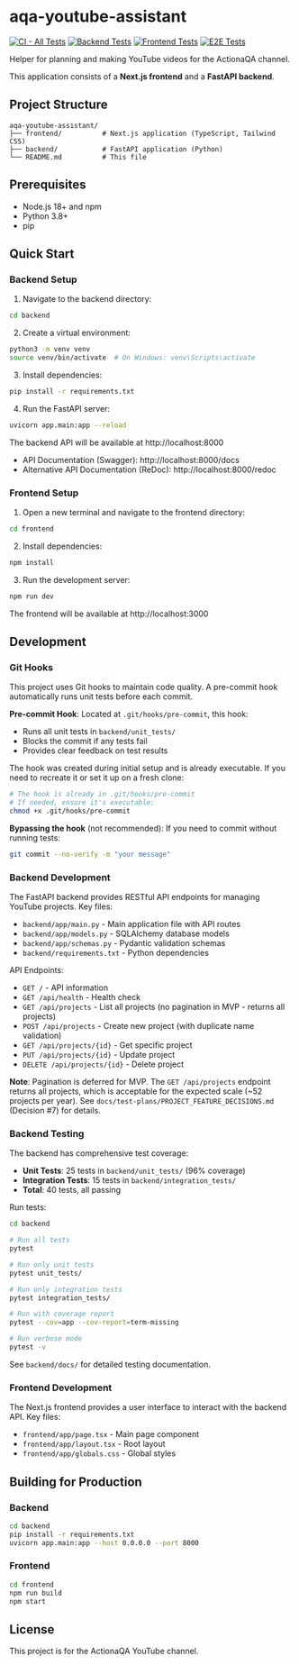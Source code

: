 # aqa-youtube-assistant

[![CI - All Tests](https://github.com/chris-jackson-actionqa/aqa-youtube-assistant/actions/workflows/ci.yml/badge.svg)](https://github.com/chris-jackson-actionqa/aqa-youtube-assistant/actions/workflows/ci.yml)
[![Backend Tests](https://github.com/chris-jackson-actionqa/aqa-youtube-assistant/actions/workflows/backend-tests.yml/badge.svg)](https://github.com/chris-jackson-actionqa/aqa-youtube-assistant/actions/workflows/backend-tests.yml)
[![Frontend Tests](https://github.com/chris-jackson-actionqa/aqa-youtube-assistant/actions/workflows/frontend-tests.yml/badge.svg)](https://github.com/chris-jackson-actionqa/aqa-youtube-assistant/actions/workflows/frontend-tests.yml)
[![E2E Tests](https://github.com/chris-jackson-actionqa/aqa-youtube-assistant/actions/workflows/e2e-tests.yml/badge.svg)](https://github.com/chris-jackson-actionqa/aqa-youtube-assistant/actions/workflows/e2e-tests.yml)

Helper for planning and making YouTube videos for the ActionaQA channel.

This application consists of a **Next.js frontend** and a **FastAPI backend**.

## Project Structure

```
aqa-youtube-assistant/
├── frontend/          # Next.js application (TypeScript, Tailwind CSS)
├── backend/           # FastAPI application (Python)
└── README.md          # This file
```

## Prerequisites

- Node.js 18+ and npm
- Python 3.8+
- pip

## Quick Start

### Backend Setup

1. Navigate to the backend directory:
```bash
cd backend
```

2. Create a virtual environment:
```bash
python3 -m venv venv
source venv/bin/activate  # On Windows: venv\Scripts\activate
```

3. Install dependencies:
```bash
pip install -r requirements.txt
```

4. Run the FastAPI server:
```bash
uvicorn app.main:app --reload
```

The backend API will be available at http://localhost:8000

- API Documentation (Swagger): http://localhost:8000/docs
- Alternative API Documentation (ReDoc): http://localhost:8000/redoc

### Frontend Setup

1. Open a new terminal and navigate to the frontend directory:
```bash
cd frontend
```

2. Install dependencies:
```bash
npm install
```

3. Run the development server:
```bash
npm run dev
```

The frontend will be available at http://localhost:3000

## Development

### Git Hooks

This project uses Git hooks to maintain code quality. A pre-commit hook automatically runs unit tests before each commit.

**Pre-commit Hook**: Located at `.git/hooks/pre-commit`, this hook:
- Runs all unit tests in `backend/unit_tests/`
- Blocks the commit if any tests fail
- Provides clear feedback on test results

The hook was created during initial setup and is already executable. If you need to recreate it or set it up on a fresh clone:

```bash
# The hook is already in .git/hooks/pre-commit
# If needed, ensure it's executable:
chmod +x .git/hooks/pre-commit
```

**Bypassing the hook** (not recommended): If you need to commit without running tests:
```bash
git commit --no-verify -m "your message"
```

### Backend Development

The FastAPI backend provides RESTful API endpoints for managing YouTube projects. Key files:

- `backend/app/main.py` - Main application file with API routes
- `backend/app/models.py` - SQLAlchemy database models
- `backend/app/schemas.py` - Pydantic validation schemas
- `backend/requirements.txt` - Python dependencies

API Endpoints:
- `GET /` - API information
- `GET /api/health` - Health check
- `GET /api/projects` - List all projects (no pagination in MVP - returns all projects)
- `POST /api/projects` - Create new project (with duplicate name validation)
- `GET /api/projects/{id}` - Get specific project
- `PUT /api/projects/{id}` - Update project
- `DELETE /api/projects/{id}` - Delete project

**Note**: Pagination is deferred for MVP. The `GET /api/projects` endpoint returns all projects, which is acceptable for the expected scale (~52 projects per year). See `docs/test-plans/PROJECT_FEATURE_DECISIONS.md` (Decision #7) for details.

### Backend Testing

The backend has comprehensive test coverage:

- **Unit Tests**: 25 tests in `backend/unit_tests/` (96% coverage)
- **Integration Tests**: 15 tests in `backend/integration_tests/`
- **Total**: 40 tests, all passing

Run tests:
```bash
cd backend

# Run all tests
pytest

# Run only unit tests
pytest unit_tests/

# Run only integration tests
pytest integration_tests/

# Run with coverage report
pytest --cov=app --cov-report=term-missing

# Run verbose mode
pytest -v
```

See `backend/docs/` for detailed testing documentation.

### Frontend Development

The Next.js frontend provides a user interface to interact with the backend API. Key files:

- `frontend/app/page.tsx` - Main page component
- `frontend/app/layout.tsx` - Root layout
- `frontend/app/globals.css` - Global styles

## Building for Production

### Backend
```bash
cd backend
pip install -r requirements.txt
uvicorn app.main:app --host 0.0.0.0 --port 8000
```

### Frontend
```bash
cd frontend
npm run build
npm start
```

## License

This project is for the ActionaQA YouTube channel.

